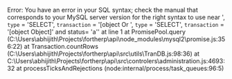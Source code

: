 Error: You have an error in your SQL syntax; check the manual that corresponds to your MySQL server version for the right syntax to use near ', `type` = 'SELECT', `transaction` = '[object Or ', `type` = 'SELECT', `transaction` = '[object Object]'  and status= 'a'' at line 1
    at PromisePool.query (C:\Users\abhijith\Projects\fortherp\api\node_modules\mysql2\promise.js:356:22)
    at Transaction.countRows (C:\Users\abhijith\Projects\fortherp\api\src\utils\TranDB.js:98:36)
    at C:\Users\abhijith\Projects\fortherp\api\src\controlers\administration.js:4693:32
    at processTicksAndRejections (node:internal/process/task_queues:96:5)
